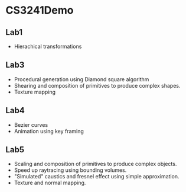 # CS3241Demo

## Lab1
* Hierachical transformations

## Lab3
* Procedural generation using Diamond square algorithm
* Shearing and composition of primitives to produce complex shapes.
* Texture mapping

## Lab4
* Bezier curves
* Animation using key framing

## Lab5
* Scaling and composition of primitives to produce complex objects.
* Speed up raytracing using bounding volumes.
* "Simulated" caustics and fresnel effect using simple approximation.
* Texture and normal mapping.
